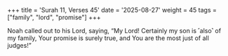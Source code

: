 +++
title = 'Surah 11, Verses 45'
date = '2025-08-27'
weight = 45
tags = ["family", "lord", "promise"]
+++

Noah called out to his Lord, saying, “My Lord! Certainly my son is ˹also˺ of my family, Your promise is surely true, and You are the most just of all judges!”